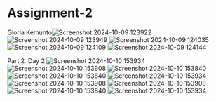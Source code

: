 # Assignment-2
Gloria Kemunto![Screenshot 2024-10-09 123922](https://github.com/user-attachments/assets/b712139d-1e4f-4203-b9e6-4fdaff9a0e42)
![Screenshot 2024-10-09 123949](https://github.com/user-attachments/assets/15a12021-b82e-478e-9234-f3d87b9ef73a)
![Screenshot 2024-10-09 124035](https://github.com/user-attachments/assets/e6ecb44e-2364-4c00-b486-e93cea779b12)
![Screenshot 2024-10-09 124109](https://github.com/user-attachments/assets/65ed4eba-3566-40ba-9150-ab36db57ff69)
![Screenshot 2024-10-09 124144](https://github.com/user-attachments/assets/ae7f85a6-68b5-4ed1-b18a-76d9af4bd60e)

Part 2: Day 2
![Screenshot 2024-10-10 153934](https://github.com/user-attachments/assets/573d7ab0-9c85-4027-8202-e6e520868e1b)
![Screenshot 2024-10-10 153908](https://github.com/user-attachments/assets/bf04318c-fd78-474e-ab76-b5d7b6c7cdfd)
![Screenshot 2024-10-10 153840](https://github.com/user-attachments/assets/fa1ef971-8c00-485c-91b4-533bb3194b90)
![Screenshot 2024-10-10 153840](https://github.com/user-attachments/assets/bc2f3731-cdea-4dfd-af94-5f3f3d121056)
![Screenshot 2024-10-10 153934](https://github.com/user-attachments/assets/7077ab7a-86ed-4aa3-bfeb-0bb85be2a8b4)
![Screenshot 2024-10-10 153908](https://github.com/user-attachments/assets/1f047cb0-1d63-4b5f-8045-39f806f53dff)
![Screenshot 2024-10-10 153908](https://github.com/user-attachments/assets/94beecfb-0c9c-4b18-ae06-3054e7ee502c)
![Screenshot 2024-10-10 153840](https://github.com/user-attachments/assets/aac36d68-16ba-49f5-88fb-b0e0d5fd04ca)
![Screenshot 2024-10-10 153934](https://github.com/user-attachments/assets/a87d24d0-c647-4777-8a3e-affff86d01a2)
